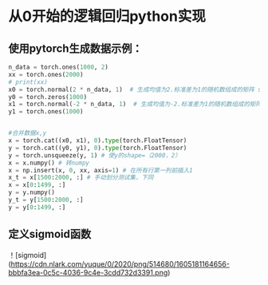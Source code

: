 # 从0开始的逻辑回归python实现
## 使用pytorch生成数据示例：
```python
n_data = torch.ones(1000, 2)
xx = torch.ones(2000)
# print(xx)
x0 = torch.normal(2 * n_data, 1)  # 生成均值为2.标准差为1的随机数组成的矩阵 shape=(100, 2)
y0 = torch.zeros(1000)
x1 = torch.normal(-2 * n_data, 1)  # 生成均值为-2.标准差为1的随机数组成的矩阵 shape=(100, 2)
y1 = torch.ones(1000)


#合并数据x,y
x = torch.cat((x0, x1), 0).type(torch.FloatTensor)
y = torch.cat((y0, y1), 0).type(torch.FloatTensor)
y = torch.unsqueeze(y, 1) # 使y的shape=（2000，2）
x = x.numpy() # 转numpy
x = np.insert(x, 0, xx, axis=1) # 在所有行第一列前插入1
x_t = x[1500:2000, :] # 手动划分测试集，下同
x = x[0:1499, :]
y = y.numpy()
y_t = y[1500:2000, :]
y = y[0:1499, :]
```
## 定义sigmoid函数
！[sigmoid] (https://cdn.nlark.com/yuque/0/2020/png/514680/1605181164656-bbbfa3ea-0c5c-4036-9c4e-3cdd732d3391.png)
